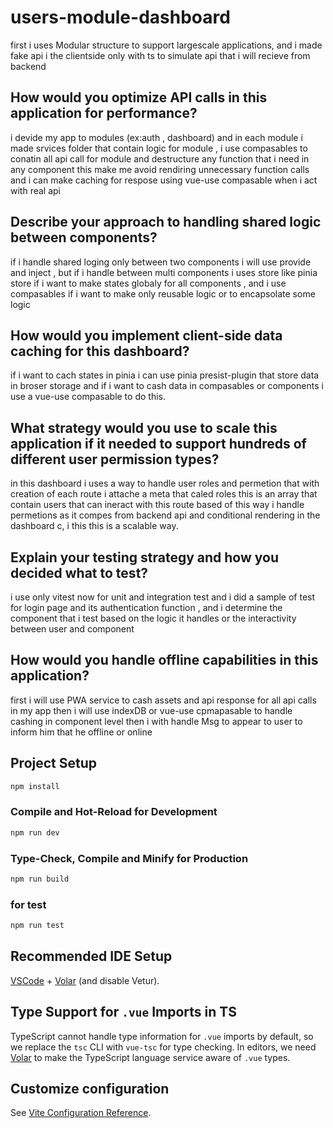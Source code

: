 # users-module-dashboard

first i uses Modular structure to support largescale applications, and i made fake api i the clientside only
with ts to simulate api that i will recieve from backend

## How would you optimize API calls in this application for performance?

i devide my app to modules (ex:auth , dashboard) and in each module i made srvices folder that
contain logic for module , i use compasables to conatin all api call for module and destructure
any function that i need in any component this make me avoid rendiring unnecessary function calls
and i can make caching for respose using vue-use compasable when i act with real api

## Describe your approach to handling shared logic between components?

if i handle shared loging only between two components i will use provide and inject , but
if i handle between multi components i uses store like pinia store if i want to make states
globaly for all components , and i use compasables if i want to make only reusable logic or to
encapsolate some logic

## How would you implement client-side data caching for this dashboard?

if i want to cach states in pinia i can use pinia presist-plugin that store data in broser storage
and if i want to cash data in compasables or components i use a vue-use compasable to do this.

## What strategy would you use to scale this application if it needed to support hundreds of different user permission types?

in this dashboard i uses a way to handle user roles and permetion that with creation of each route
i attache a meta that caled roles this is an array that contain users that can ineract with this route
based of this way i handle permetions as it compes from backend api and conditional rendering in the dashboard
c, i this this is a scalable way.

## Explain your testing strategy and how you decided what to test?

i use only vitest now for unit and integration test and i did a sample of test for login page
and its authentication function , and i determine the component that i test based on the logic
it handles or the interactivity between user and component

## How would you handle offline capabilities in this application?

first i will use PWA service to cash assets and api response for all api calls in my app
then i will use indexDB or vue-use cpmapasable to handle cashing in component level
then i with handle Msg to appear to user to inform him that he offline or online

## Project Setup

```sh
npm install
```

### Compile and Hot-Reload for Development

```sh
npm run dev
```

### Type-Check, Compile and Minify for Production

```sh
npm run build
```

### for test

```sh
npm run test
```

## Recommended IDE Setup

[VSCode](https://code.visualstudio.com/) + [Volar](https://marketplace.visualstudio.com/items?itemName=Vue.volar) (and disable Vetur).

## Type Support for `.vue` Imports in TS

TypeScript cannot handle type information for `.vue` imports by default, so we replace the `tsc` CLI with `vue-tsc` for type checking. In editors, we need [Volar](https://marketplace.visualstudio.com/items?itemName=Vue.volar) to make the TypeScript language service aware of `.vue` types.

## Customize configuration

See [Vite Configuration Reference](https://vite.dev/config/).
